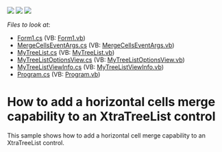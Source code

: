 <!-- default badges list -->
![](https://img.shields.io/endpoint?url=https://codecentral.devexpress.com/api/v1/VersionRange/128637177/13.1.4%2B)
[![](https://img.shields.io/badge/Open_in_DevExpress_Support_Center-FF7200?style=flat-square&logo=DevExpress&logoColor=white)](https://supportcenter.devexpress.com/ticket/details/E2501)
[![](https://img.shields.io/badge/📖_How_to_use_DevExpress_Examples-e9f6fc?style=flat-square)](https://docs.devexpress.com/GeneralInformation/403183)
<!-- default badges end -->
<!-- default file list -->
*Files to look at*:

* [Form1.cs](./CS/TreeListCellMerging/Form1.cs) (VB: [Form1.vb](./VB/TreeListCellMerging/Form1.vb))
* [MergeCellsEventArgs.cs](./CS/TreeListCellMerging/MergeCellsEventArgs.cs) (VB: [MergeCellsEventArgs.vb](./VB/TreeListCellMerging/MergeCellsEventArgs.vb))
* [MyTreeList.cs](./CS/TreeListCellMerging/MyTreeList.cs) (VB: [MyTreeList.vb](./VB/TreeListCellMerging/MyTreeList.vb))
* [MyTreeListOptionsView.cs](./CS/TreeListCellMerging/MyTreeListOptionsView.cs) (VB: [MyTreeListOptionsView.vb](./VB/TreeListCellMerging/MyTreeListOptionsView.vb))
* [MyTreeListViewInfo.cs](./CS/TreeListCellMerging/MyTreeListViewInfo.cs) (VB: [MyTreeListViewInfo.vb](./VB/TreeListCellMerging/MyTreeListViewInfo.vb))
* [Program.cs](./CS/TreeListCellMerging/Program.cs) (VB: [Program.vb](./VB/TreeListCellMerging/Program.vb))
<!-- default file list end -->
# How to add a horizontal cells merge capability to an XtraTreeList control


<p>This sample shows how to add a horizontal cell merge capability to an XtraTreeList control.</p><p></p>

<br/>


